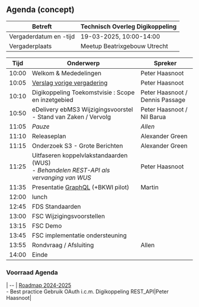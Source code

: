 ## Agenda (concept)

| Betreft                | Technisch Overleg Digikoppeling |
| ---------------------- | ------------------------------- |
| Vergaderdatum en -tijd | 19-03-2025, 10:00-14:00         |
| Vergaderplaats         | Meetup Beatrixgebouw Utrecht |                         |

| Tijd | Onderwerp |Spreker|
| --- | --- | --- |  
| 10:00| Welkom & Mededelingen        |    Peter Haasnoot |
| 10:05| [Verslag vorige vergadering](https://github.com/Logius-standaarden/Overleg/blob/main/Digikoppeling/2024-12-10/2024-09-19%20%20Verslag%20TO%20Digikoppeling%20v1.0..pdf)       |    Peter Haasnoot |
| 10:10 | Digikoppeling Toekomstvisie : Scope en inzetgebied <BR>| Peter Haasnoot / Dennis Passage| 
| 10:50  | eDelivery ebMS3 Wijzigingsvoorstel - Stand van Zaken / Vervolg | Peter Haasnoot / Nil Barua| 
| 11:05 | _Pauze_ | _Allen_ |
| 11:10 | Releaseplan      |    Alexander Green |
| 11:15 | Onderzoek S3 - Grote Berichten | Alexander Green |
| 11:25  | Uitfaseren koppelvlakstandaarden (WUS)<BR> - _Behandelen REST-API als vervanging van WUS_| Peter Haasnoot |
| 11:35 | Presentatie [GraphQL](https://graphql.org/) (+BKWI pilot)  | Martin | 
|12:00 | lunch | |
|12:45 | FDS Standaarden | |
|13:00 | FSC Wijzigingsvoorstellen | |
|13:15 | FSC Demo | |
|13:45 | FSC implementatie ondersteuning | | 
|13:55  | Rondvraag / Afsluiting | Allen | 
|14:00 | Einde |




### Voorraad Agenda
| -- | [Roadmap 2024-2025](https://github.com/Logius-standaarden/Digikoppeling-Algemeen/blob/roadmap_2024-2026/Digikoppeling_Roadmap_2024_2025.md#tijdlijn-roadmap-digikoppeling-standaarden) <BR>- Best practice Gebruik OAuth i.c.m. Digikoppeling REST_API|Peter Haasnoot|
